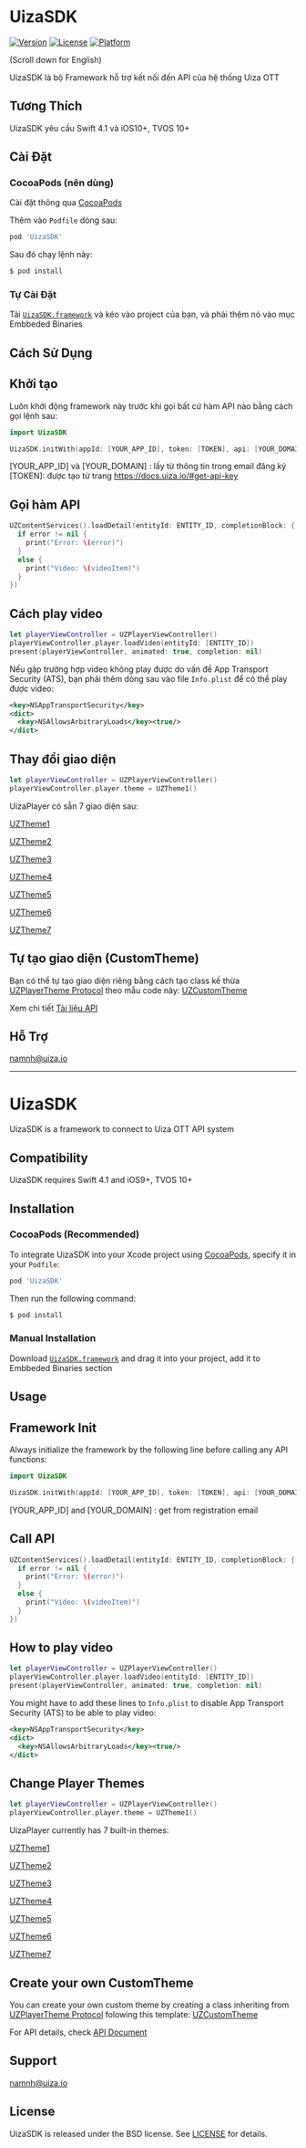 # UizaSDK
<!-- [![CI Status](http://img.shields.io/travis/uizaio/UizaSDK.svg?style=flat)](https://travis-ci.org/uizaio/UizaSDK) -->
[![Version](https://img.shields.io/cocoapods/v/UizaSDK.svg?style=flat)](http://cocoapods.org/pods/UizaSDK)
[![License](https://img.shields.io/cocoapods/l/UizaSDK.svg?style=flat)](http://cocoapods.org/pods/UizaSDK)
[![Platform](https://img.shields.io/cocoapods/p/UizaSDK.svg?style=flat)](http://cocoapods.org/pods/UizaSDK)

(Scroll down for English)

UizaSDK là bộ Framework hỗ trợ kết nối đến API của hệ thống Uiza OTT

## Tương Thích

UizaSDK yêu cầu Swift 4.1 và iOS10+, TVOS 10+

## Cài Đặt


### CocoaPods (nên dùng)

Cài đặt thông qua [CocoaPods](http://cocoapods.org)

Thêm vào `Podfile` dòng sau:

```ruby
pod 'UizaSDK'
```

Sau đó chạy lệnh này:

```bash
$ pod install
```

### Tự Cài Đặt

Tải [`UizaSDK.framework`](https://github.com/uizaio/uiza-sdk-player-ios/tree/master/UizaSDK.framework) và kéo vào project của bạn, và phải thêm nó vào mục Embbeded Binaries

## Cách Sử Dụng

## Khởi tạo
Luôn khởi động framework này trước khi gọi bất cứ hàm API nào bằng cách gọi lệnh sau:

``` swift
import UizaSDK

UizaSDK.initWith(appId: [YOUR_APP_ID], token: [TOKEN], api: [YOUR_DOMAIN])
```

[YOUR_APP_ID] và [YOUR_DOMAIN] : lấy từ thông tin trong email đăng ký
[TOKEN]: được tạo từ trang https://docs.uiza.io/#get-api-key

## Gọi hàm API
``` swift
UZContentServices().loadDetail(entityId: ENTITY_ID, completionBlock: { (videoItem, error) in
  if error != nil {
    print("Error: \(error)")
  }
  else {
    print("Video: \(videoItem)")
  }
})
```

## Cách play video
``` swift
let playerViewController = UZPlayerViewController()
playerViewController.player.loadVideo(entityId: [ENTITY_ID])
present(playerViewController, animated: true, completion: nil)
```

Nếu gặp trường hợp video không play được do vấn đề App Transport Security (ATS), bạn phải thêm dòng sau vào file `Info.plist` để có thể play được video:
``` xml
<key>NSAppTransportSecurity</key>  
<dict>  
  <key>NSAllowsArbitraryLoads</key><true/>  
</dict>
```

## Thay đổi giao diện
``` swift
let playerViewController = UZPlayerViewController()
playerViewController.player.theme = UZTheme1()
```

UizaPlayer có sẵn 7 giao diện sau:

[UZTheme1](https://github.com/uizaio/uiza-sdk-player-ios/blob/master/themes/theme1.jpg)

[UZTheme2](https://github.com/uizaio/uiza-sdk-player-ios/blob/master/themes/theme2.jpg)

[UZTheme3](https://github.com/uizaio/uiza-sdk-player-ios/blob/master/themes/theme3.jpg)

[UZTheme4](https://github.com/uizaio/uiza-sdk-player-ios/blob/master/themes/theme4.jpg)

[UZTheme5](https://github.com/uizaio/uiza-sdk-player-ios/blob/master/themes/theme5.jpg)

[UZTheme6](https://github.com/uizaio/uiza-sdk-player-ios/blob/master/themes/theme6.jpg)

[UZTheme7](https://github.com/uizaio/uiza-sdk-player-ios/blob/master/themes/theme7.jpg)

## Tự tạo giao diện (CustomTheme)

Bạn có thể tự tạo giao diện riêng bằng cách tạo class kế thừa [UZPlayerTheme Protocol](https://uizaio.github.io/uiza-sdk-player-ios/Protocols/UZPlayerTheme.html) theo mẫu code này: [UZCustomTheme](https://github.com/uizaio/uiza-sdk-player-ios/blob/master/themes/UZCustomTheme.swift)

Xem chi tiết [Tài liệu API](https://uizaio.github.io/uiza-sdk-player-ios/)

## Hỗ Trợ
namnh@uiza.io

----------------------------------------------------------------

# UizaSDK

UizaSDK is a framework to connect to Uiza OTT API system

## Compatibility

UizaSDK requires Swift 4.1 and iOS9+, TVOS 10+

## Installation


### CocoaPods (Recommended)

To integrate UizaSDK into your Xcode project using [CocoaPods](http://cocoapods.org), specify it in your `Podfile`:

```ruby
pod 'UizaSDK'
```

Then run the following command:

```bash
$ pod install
```

### Manual Installation

Download [`UizaSDK.framework`](https://github.com/uizaio/uiza-sdk-player-ios/tree/master/UizaSDK.framework) and drag it into your project, add it to Embbeded Binaries section

## Usage

## Framework Init
Always initialize the framework by the following line before calling any API functions:

``` swift
import UizaSDK

UizaSDK.initWith(appId: [YOUR_APP_ID], token: [TOKEN], api: [YOUR_DOMAIN])
```

[YOUR_APP_ID] and [YOUR_DOMAIN] : get from registration email

## Call API
``` swift
UZContentServices().loadDetail(entityId: ENTITY_ID, completionBlock: { (videoItem, error) in
  if error != nil {
    print("Error: \(error)")
  }
  else {
    print("Video: \(videoItem)")
  }
})
```

## How to play video
``` swift
let playerViewController = UZPlayerViewController()
playerViewController.player.loadVideo(entityId: [ENTITY_ID])
present(playerViewController, animated: true, completion: nil)
```

 You might have to add these lines to `Info.plist` to disable App Transport Security (ATS) to be able to play video:
``` xml
<key>NSAppTransportSecurity</key>  
<dict>  
  <key>NSAllowsArbitraryLoads</key><true/>  
</dict>
```

## Change Player Themes
``` swift
let playerViewController = UZPlayerViewController()
playerViewController.player.theme = UZTheme1()
```

UizaPlayer currently has 7 built-in themes:

[UZTheme1](https://github.com/uizaio/uiza-sdk-player-ios/blob/master/themes/theme1.jpg)

[UZTheme2](https://github.com/uizaio/uiza-sdk-player-ios/blob/master/themes/theme2.jpg)

[UZTheme3](https://github.com/uizaio/uiza-sdk-player-ios/blob/master/themes/theme3.jpg)

[UZTheme4](https://github.com/uizaio/uiza-sdk-player-ios/blob/master/themes/theme4.jpg)

[UZTheme5](https://github.com/uizaio/uiza-sdk-player-ios/blob/master/themes/theme5.jpg)

[UZTheme6](https://github.com/uizaio/uiza-sdk-player-ios/blob/master/themes/theme6.jpg)

[UZTheme7](https://github.com/uizaio/uiza-sdk-player-ios/blob/master/themes/theme7.jpg)

## Create your own CustomTheme

You can create your own custom theme by creating a class inheriting from [UZPlayerTheme Protocol](https://uizaio.github.io/uiza-sdk-player-ios/Protocols/UZPlayerTheme.html) folowing this template: [UZCustomTheme](https://github.com/uizaio/uiza-sdk-player-ios/blob/master/themes/UZCustomTheme.swift)

For API details, check [API Document](https://uizaio.github.io/uiza-sdk-player-ios/)

## Support
namnh@uiza.io

## License

UizaSDK is released under the BSD license. See [LICENSE](https://github.com/uizaio/uiza-sdk-player-ios/blob/master/LICENSE) for details.
